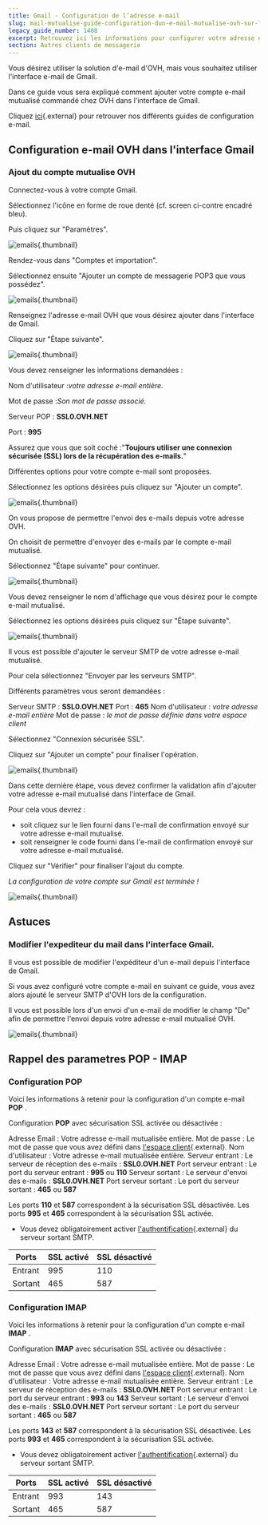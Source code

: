 ```yaml
---
title: Gmail - Configuration de l’adresse e-mail
slug: mail-mutualise-guide-configuration-dun-e-mail-mutualise-ovh-sur-linterface-de-gmail
legacy_guide_number: 1408
excerpt: Retrouvez ici les informations pour configurer votre adresse e-mail sur Gmail
section: Autres clients de messagerie
---
```


Vous désirez utiliser la solution d'e-mail d'OVH, mais vous souhaitez utiliser l'interface e-mail de Gmail.

Dans ce guide vous sera expliqué comment ajouter votre compte e-mail mutualisé commandé chez OVH dans l'interface de Gmail.

Cliquez [ici](http://www.ovh.com/fr/hebergement-web/faq){.external} pour retrouver nos différents guides de configuration e-mail.


## Configuration e-mail OVH dans l'interface Gmail

### Ajout du compte mutualise OVH
Connectez-vous à votre compte Gmail.

Sélectionnez l'icône en forme de roue denté (cf. screen ci-contre encadré bleu).

Puis cliquez sur "Paramètres".


![emails](images/1934.png){.thumbnail}

Rendez-vous dans "Comptes et importation".

Sélectionnez ensuite "Ajouter un compte de messagerie POP3 que vous possédez".


![emails](images/1935.png){.thumbnail}

Renseignez l'adresse e-mail OVH que vous désirez ajouter dans l'interface de Gmail.

Cliquez sur "Étape suivante".


![emails](images/1936.png){.thumbnail}

Vous devez renseigner les informations demandées :

Nom d'utilisateur :*votre adresse e-mail entière.*

Mot de passe :*Son mot de passe associé.*

Serveur POP : **SSL0.OVH.NET**

Port : **995**

Assurez que vous que soit coché :"**Toujours utiliser une connexion sécurisée (SSL) lors de la récupération des e-mails.**"

Différentes options pour votre compte e-mail sont proposées.

Sélectionnez les options désirées puis cliquez sur "Ajouter un compte".


![emails](images/1937.png){.thumbnail}

On vous propose de permettre l'envoi des e-mails depuis votre adresse OVH.

On choisit de permettre d'envoyer des e-mails par le compte e-mail mutualisé.

Sélectionnez "Étape suivante" pour continuer.


![emails](images/1938.png){.thumbnail}

Vous devez renseigner le nom d'affichage que vous désirez pour le compte e-mail mutualisé.

Sélectionnez les options désirées puis cliquez sur "Étape suivante".


![emails](images/1939.png){.thumbnail}

Il vous est possible d'ajouter le serveur SMTP de votre adresse e-mail mutualisé.

Pour cela sélectionnez "Envoyer par les serveurs SMTP".

Différents paramètres vous seront demandées :

Serveur SMTP :  **SSL0.OVH.NET** Port :  **465** Nom d'utilisateur : *votre adresse e-mail entière* Mot de passe : *le mot de passe définie dans votre espace client*

Sélectionnez "Connexion sécurisée SSL".

Cliquez sur "Ajouter un compte" pour finaliser l'opération.


![emails](images/1941.png){.thumbnail}

Dans cette dernière étape, vous devez confirmer la validation afin d'ajouter votre adresse e-mail mutualisé dans l'interface de Gmail.

Pour cela vous devrez :

- soit cliquez sur le lien fourni dans l'e-mail de confirmation envoyé sur votre adresse e-mail mutualisé.
- soit renseigner le code fourni dans l'e-mail de confirmation envoyé sur votre adresse e-mail mutualisé.

Cliquez sur "Vérifier" pour finaliser l'ajout du compte.

*La configuration de votre compte sur Gmail est terminée !*


![emails](images/1942.png){.thumbnail}


## Astuces

### Modifier l'expediteur du mail dans l'interface Gmail.
Il vous est possible de modifier l'expéditeur d'un e-mail depuis l'interface de Gmail.

Si vous avez configuré votre compte e-mail en suivant ce guide, vous avez alors ajouté le serveur SMTP d'OVH lors de la configuration.

Il vous est possible lors d'un envoi d'un e-mail de modifier le champ "De" afin de permettre l'envoi depuis votre adresse e-mail mutualisé OVH.


![emails](images/1943.png){.thumbnail}


## Rappel des parametres POP - IMAP

### Configuration POP
Voici les informations à retenir pour la configuration d'un compte e-mail **POP** .

Configuration  **POP**  avec sécurisation SSL activée ou désactivée :

Adresse Email : Votre adresse e-mail mutualisée entière. Mot de passe : Le mot de passe que vous avez défini dans [l'espace client](https://www.ovh.com/managerv3/){.external}. Nom d'utilisateur : Votre adresse e-mail mutualisée entière. Serveur entrant : Le serveur de réception des e-mails :  **SSL0.OVH.NET** Port serveur entrant : Le port du serveur entrant :  **995**  ou  **110** Serveur sortant : Le serveur d'envoi des e-mails :  **SSL0.OVH.NET** Port serveur sortant : Le port du serveur sortant :  **465**  ou  **587**

Les ports  **110**  et  **587**  correspondent à la sécurisation SSL désactivée. Les ports  **995**  et  **465**  correspondent à la sécurisation SSL activée.

- Vous devez obligatoirement activer [l'authentification](#configuration_e-mail_ovh_dans_linterface_gmail_ajout_du_compte_mutualise_ovh){.external} du serveur sortant SMTP.

|Ports|SSL activé|SSL désactivé|
|---|---|---|
|Entrant|995|110|
|Sortant|465|587|


### Configuration IMAP
Voici les informations à retenir pour la configuration d'un compte e-mail **IMAP** .

Configuration  **IMAP**  avec sécurisation SSL activée ou désactivée :

Adresse Email : Votre adresse e-mail mutualisée entière. Mot de passe : Le mot de passe que vous avez défini dans [l'espace client](https://www.ovh.com/managerv3/){.external}. Nom d'utilisateur : Votre adresse e-mail mutualisée entière. Serveur entrant : Le serveur de réception des e-mails :  **SSL0.OVH.NET** Port serveur entrant : Le port du serveur entrant :  **993**  ou  **143** Serveur sortant : Le serveur d'envoi des e-mails :  **SSL0.OVH.NET** Port serveur sortant : Le port du serveur sortant :  **465**  ou  **587**

Les ports  **143**  et  **587**  correspondent à la sécurisation SSL désactivée. Les ports  **993**  et  **465**  correspondent à la sécurisation SSL activée.

- Vous devez obligatoirement activer [l'authentification](#configuration_e-mail_ovh_dans_linterface_gmail_ajout_du_compte_mutualise_ovh){.external} du serveur sortant SMTP.

|Ports|SSL activé|SSL désactivé|
|---|---|---|
|Entrant|993|143|
|Sortant|465|587|